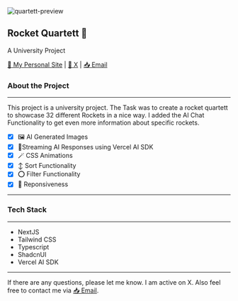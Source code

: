 <img src="quartett-preview.png" alt="quartett-preview"/>

## Rocket Quartett 🚀

A University Project

[🩶 My Personal Site](https://amelieschluter.com) |
[📲 X](https://twitter.com/@amelieschltr) |
[📥 Email](mailto:as@amelieschlueter.com)

### About the Project

---

This project is a university project. The Task was to create a rocket quartett to showcase 32 different Rockets in a nice way. I added the AI Chat Functionality to get even more information about specific rockets.

-   [x] 🖼️ AI Generated Images
-   [x] 📶Streaming AI Responses using Vercel AI SDK
-   [x] 🪄 CSS Animations
-   [x] ↕️ Sort Functionality
-   [x] ⭕ Filter Functionality
-   [x] 📲 Reponsiveness

---

### Tech Stack

---

-   NextJS
-   Tailwind CSS
-   Typescript
-   ShadcnUI
-   Vercel AI SDK

---

If there are any questions, please let me know. I am active on X. Also feel free to contact me via [📥 Email](mailto:as@amelieschlueter.com).
